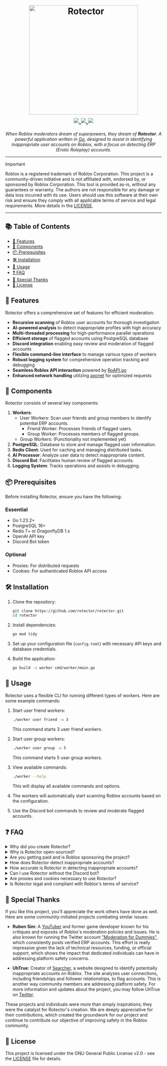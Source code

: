 <h1 align="center">
  <picture>
    <img width="350" alt="Rotector" src="./assets/images/rotector_logo.png">
  </picture>
  <br>
  <a href="https://github.com/rotector/rotector/blob/main/LICENSE">
    <img src="https://img.shields.io/github/license/rotector/rotector?style=flat-square&color=4a92e1">
  </a>
  <a href="https://github.com/rotector/rotector/actions/workflows/ci.yml">
    <img src="https://img.shields.io/github/actions/workflow/status/rotector/rotector/ci.yml?style=flat-square&color=4a92e1">
  </a>
  <a href="https://github.com/rotector/rotector/issues">
    <img src="https://img.shields.io/github/issues/rotector/rotector?style=flat-square&color=4a92e1">
  </a>
</h1>

<p align="center">
  <em>When Roblox moderators dream of superpowers, they dream of <b>Rotector</b>. A powerful application written in <a href="https://go.dev/">Go</a>, designed to assist in identifying inappropriate user accounts on Roblox, with a focus on detecting ERP (Erotic Roleplay) accounts.</em>
</p>

---

> [!IMPORTANT]
> Roblox is a registered trademark of Roblox Corporation. This project is a community-driven initiative and is not affiliated with, endorsed by, or sponsored by Roblox Corporation. This tool is provided as-is, without any guarantees or warranty. The authors are not responsible for any damage or data loss incurred with its use. Users should use this software at their own risk and ensure they comply with all applicable terms of service and legal requirements. More details in the [LICENSE](LICENSE).

---

## 📚 Table of Contents

- [🚀 Features](#-features)
- [🧩 Components](#-components)
- [📦 Prerequisites](#-prerequisites)
- [🛠 Installation](#-installation)
- [🚀 Usage](#-usage)
- [❓ FAQ](#-faq)
- [🙏 Special Thanks](#-special-thanks)
- [📄 License](#-license)

## 🚀 Features

Rotector offers a comprehensive set of features for efficient moderation:

- **Recursive scanning** of Roblox user accounts for thorough investigation
- **AI-powered analysis** to detect inappropriate profiles with high accuracy
- **Multi-threaded processing** for high-performance parallel operations
- **Efficient storage** of flagged accounts using PostgreSQL database
- **Discord integration** enabling easy review and moderation of flagged accounts
- **Flexible command-line interface** to manage various types of workers
- **Robust logging system** for comprehensive operation tracking and debugging
- **Seamless Roblox API interaction** powered by [RoAPI.go](https://github.com/jaxron/roapi.go)
- **Enhanced network handling** utilizing [axonet](https://github.com/jaxron/axonet) for optimized requests

## 🧩 Components

Rotector consists of several key components:

1. **Workers**:
   - User Workers: Scan user friends and group members to identify potential ERP accounts.
     - Friend Worker: Processes friends of flagged users.
     - Group Worker: Processes members of flagged groups.
   - Group Workers: (Functionality not implemented yet)
2. **PostgreSQL**: Database to store and manage flagged user information.
3. **Redis Client**: Used for caching and managing distributed tasks.
4. **AI Processor**: Analyze user data to detect inappropriate content.
5. **Discord Bot**: Facilitates human review of flagged accounts.
6. **Logging System**: Tracks operations and assists in debugging.

## 📦 Prerequisites

Before installing Rotector, ensure you have the following:

### Essential

- Go 1.23.2+
- PostgreSQL 16+
- Redis 7+ or DragonflyDB 1.x
- OpenAI API key
- Discord Bot token

### Optional

- Proxies: For distributed requests
- Cookies: For authenticated Roblox API access

## 🛠 Installation

1. Clone the repository:

   ```bash
   git clone https://github.com/rotector/rotector.git
   cd rotector
   ```

2. Install dependencies:

   ```bash
   go mod tidy
   ```

3. Set up your configuration file (`config.toml`) with necessary API keys and database credentials.

4. Build the application:

   ```bash
   go build -o worker cmd/worker/main.go
   ```

## 🚀 Usage

Rotector uses a flexible CLI for running different types of workers. Here are some example commands:

1. Start user friend workers:

   ```bash
   ./worker user friend -w 3
   ```

   This command starts 3 user friend workers.

2. Start user group workers:

   ```bash
   ./worker user group -w 5
   ```

   This command starts 5 user group workers.

3. View available commands:

   ```bash
   ./worker --help
   ```

   This will display all available commands and options.

4. The workers will automatically start scanning Roblox accounts based on the configuration.

5. Use the Discord bot commands to review and moderate flagged accounts.

## ❓ FAQ

<details>
<summary>Why did you create Rotector?</summary>

We decided to create Rotector due to concerns about inappropriate behavior and content on the Roblox platform and we want to shield younger players from possible predators. Despite Roblox having its own moderation system, its large user base makes it difficult to swiftly detect and handle every inappropriate account. Inappropriate accounts—including ones that might belong to predators—have frequently been active for an extended amount of time despite reports.

By automating the initial detection, Rotector aims to simplify this process and enable quicker identification of potentially dangerous accounts. We want to contribute to the current moderating efforts and give the Roblox community—especially its younger members—an extra level of security.
</details>

<details>
<summary>Why is Rotector open-sourced?</summary>

We decided to release Rotector under an open source license because we think it is everyone's duty to keep children safe online. We're encouraging the whole community to contribute, enhance, and modify the tool to address the issues of online safety by making our code freely available.

Open-sourcing allows for:

1. Transparency: Our code is open for anybody to examine, ensuring that our practices are ethical and compliant with regional standards.
2. Cooperation: By pooling the knowledge of developers, security specialists, and child safety advocates, Rotector can become more efficient.
3. Education: For anyone who are interested in learning about online safety and moderation technologies, the project offers educational materials.
4. Adaptability: The open-source design enables rapid upgrades and enhancements from a worldwide community of contributors as threats change.

We believe that to truly combat the issue of inappropriate content and behavior on platforms like Roblox, we need everyone's involvement. It's not simply about one product or one team; it's about fostering a community-wide effort to create safer online spaces for children.
</details>

<details>
<summary>Are you getting paid and is Roblox sponsoring the project?</summary>

No, Rotector is an independent, community-driven project. Roblox is not paying us for this work, nor is it in any way formally associated with or sponsoring the project. The goal of this volunteer work is to support the Roblox community in keeping the community safe for all users, especially younger players.
</details>

<details>
<summary>How does Rotector detect inappropriate accounts?</summary>

Rotector does recursive scanning of user accounts combined with AI-driven content analysis. It analyzes user data—such as friend lists, group memberships, and profile information—to spot patterns and content that can point to inappropriate activity.
</details>

<details>
<summary>How accurate is Rotector in detecting inappropriate accounts?</summary>

Rotector's AI-powered analysis makes use of GPT 4o Mini, which offers a high level of accuracy in identifying possibly inappropriate accounts. The accuracy depends on various factors, such as the quality of the training set and the particular patterns intended for identification. Although this automatic approach can be highly effective in identifying accounts that are inappropriate, it is not flawless. False positives can occur, which is why human review of detected accounts is a crucial part of the process. To improve accuracy, we are always updating and fine-tuning the AI model.
</details>

<details>
<summary>Can I use Rotector without the Discord bot?</summary>

Although the Discord bot is essential for the easy review and moderation of detected accounts, Rotector's primary features (identifying and reporting accounts with workers) can function on their own. If you decide not to use the Discord bot, you would have to implement another method for reviewing detected accounts. This could involve directly querying the database or creating a custom interface for reviewing detected accounts.
</details>

<details>
<summary>Are proxies and cookies necessary to use Rotector?</summary>

No, cookies and proxies are not required. However, they can be helpful for distributed requests and authorized Roblox API access. Cookies can give access to more specific account information, while proxies can help avoid IP blocks when making many requests. You can configure these in the `config.toml` file if needed, but Rotector will function without them, albeit potentially with some limitations.
</details>

<details>
<summary>Is Rotector legal and compliant with Roblox's terms of service?</summary>

Rotector is designed to process only publicly available information from Roblox profiles. Since the information gathered is already available to the general public, the program does not encrypt the data it stores. Nonetheless, Rotector users need to understand their obligations with regard to data handling and security. This means following the relevant regulations and laws, such as the CCPA or GDPR, which may call for the removal of data upon request or after a predetermined amount of time.

Users of the tool are responsible for putting in place suitable data retention and deletion policies in accordance with any applicable regulatory requirements. While Rotector is designed with good intentions, it's also important to understand that making too much requests to Roblox's platform can be against their terms of service.
</details>

## 🙏 Special Thanks

If you like this project, you'll appreciate the work others have done as well. Here are some community-initiated projects combating similar issues:

- **Ruben Sim**: A [YouTuber](https://www.youtube.com/@RubenSim) and former game developer known for his critiques and exposés of Roblox's moderation policies and issues. He is also known for running the Twitter account ["Moderation for Dummies"](https://x.com/ModForDummies), which consistently posts verified ERP accounts. This effort is really impressive given the lack of technical resources, funding, or official support, which shows the impact that dedicated individuals can have in addressing platform safety concerns.

- **UhTrue**: Creator of [Searcher](https://searcher.uhtrue.com/), a website designed to identify potentially inappropriate accounts on Roblox. The site analyzes user connections, including friendships and follower relationships, to flag accounts. This is another way community members are addressing platform safety. For more information and updates about the project, you may follow UhTrue on [Twitter](https://x.com/UhTrue_).

These projects and individuals were more than simply inspirations; they were the catalyst for Rotector's creation. We are deeply appreciative for their contributions, which created the groundwork for our project and continue to contribute our objective of improving safety in the Roblox community.

## 📄 License

This project is licensed under the GNU General Public License v2.0 - see the [LICENSE](LICENSE) file for details.
